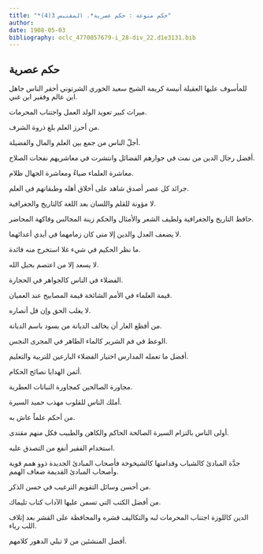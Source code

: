 ```yaml
---
title: "*حكم منوعة : حكم عصرية*. المقتبس 3(4)"
author: 
date: 1908-05-03
bibliography: oclc_4770057679-i_28-div_22.d1e3131.bib
---
```




##  حكم عصرية 


 للمأسوف عليها العقيلة أنيسة كريمة  الشيخ  سعيد  الخوري  الشرتوني   أحقر الناس جاهل ابن عالم وفقير ابن غني. 

 ميراث كبير تعويد الولد العمل واجتناب المحرمات. 

 من أحرز العلم بلغ ذروة الشرف. 

 أجلّ الناس من جمع بين العلم والمال والفضيلة. 

 أفضل رجال الدين من نمت في جوارهم الفضائل وانتشرت في معاشريهم نفحات الصلاح. 

 معاشرة العلماء ضياءٌ ومعاشرة الجهال ظلام. 

 جرائد كل عصر أصدق شاهد على أخلاق أهله وطبقاتهم في العلم. 

 لا مؤونة للقلم واللسان بعد اللغة كالتاريخ والجغرافية. 

 حافظ التاريخ والجغرافية ولطيف الشعر والأمثال والحكم زينة المجالس وفاكهة المحاضر. 

 لا يضعف العدل والدين إلا متى كان زمامهما في أيدي أعدائهما. 

 ما نظر الحكيم في شيء غلا استخرج منه فائدة. 

 لا يسعد إلا من اعتصم بحبل الله. 

 الفضلاء في الناس كالجواهر في الحجارة. 

 قيمة العلماء في الأمم الشائخة قيمة المصابيح عند العميان. 

 لا يغلب الحق وإن قل أنصاره. 

 من أفظع العار أن يخالف الديانة من يسود باسم الديانة. 

 الوعظ في فم الشرير كالماء الطاهر في المجرى النجس. 

 أفضل ما تعمله المدارس اختيار الفضلاء البارعين للتربية والتعليم. 

 أثمن الهدايا نصائح الحكام. 
 
 مجاورة الصالحين كمجاورة النباتات العطرية. 

 أملك الناس للقلوب مهذب حميد السيرة. 

 من أحكم علماً عاش به. 

 أولى الناس بالتزام السيرة الصالحة الحاكم والكاهن والطبيب فكل منهم مقتدى. 

 استخدام الفقير أنفع من التصدق عليه. 

 جدَّة المبادئ كالشباب وقدامتها كالشيخوخة فأصحاب المبادئ الجديدة ذوو همم قوية   وأصحاب المبادئ القديمة ضعاف الهمم. 

 من أحسن وسائل التقويم الترغيب في حسن الذكر. 

 من أفضل الكتب التي تسمن عليها الآداب كتاب تليماك. 

 الدين كاللوزة اجتناب المحرمات لبه والتكاليف قشره والمحافظة على القشر بعد إتلاف اللب رياء. 

 أفضل المنشئين من لا تبلي الدهور كلامهم. 
